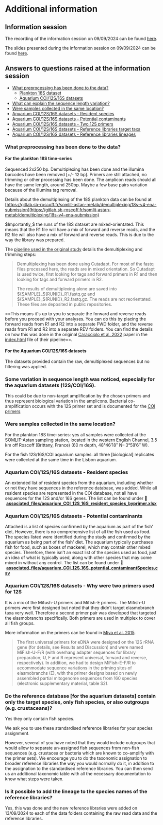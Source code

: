 # Additional information

## Information session

The recording of the information session on 09/09/2024 can be found [here](https://drive.google.com/file/d/1uNhEQHV1QBlr67V7EtPGTL2ppzsYjXbw/view?usp=sharing).

The slides presented during the information session on 09/09/2024 can be found [here](https://drive.google.com/file/d/1yKpLjbyMEVaCwLxfboPzVGOOsC3gmmh_/view?usp=sharing).

## Answers to questions raised at the information session
 - [What preprocessing has been done to the data?](#what-preprocessing-has-been-done-to-the-data)
   - [Plankton 18S dataset](#for-the-plankton-18s-time-series)
   - [Aquarium COI/12S/16S datasets](#for-the-aquarium-coi12s16s-datasets)
 - [What can explain the sequence length variation?](#some-variation-in-sequence-length-was-noticed-especially-for-the-aquarium-datasets-12scoi16s)
 - [Were samples collected in the same location?](#were-samples-collected-in-the-same-location)
 - [Aquarium COI/12S/16S datasets - Resident species](#aquarium-coi12s16s-datasets---resident-species)
 - [Aquarium COI/12S/16S datasets - Potential contaminants](#aquarium-coi12s16s-datasets---potential-contaminants)
 - [Aquarium COI/12S/16S datasets - Two 12S primers](#aquarium-coi12s16s-datasets---why-were-two-primers-used-for-12s)
 - [Aquarium COI/12S/16S datasets - Reference libraries target taxa](#do-the-reference-database-for-the-aquarium-datasets-contain-only-the-target-species-only-fish-species-or-also-outgroups-eg-crustaceans)
 - [Aquarium COI/12S/16S datasets - Reference libraries lineages](#is-it-possible-to-add-the-lineage-to-the-species-names-of-the-reference-libraries)

### What preprocessing has been done to the data?
#### For the plankton 18S time-series

Sequenced 2x250 bp. Demultiplexing has been done and the illumina barcodes have been removed [+/- 12 bp].
Primers are still attached, no trimming or other processing has been done. The amplicon reads should all have the same length, around 250bp. Maybe a few base pairs variation because of the illumina tag removal.


Details about the demultiplexing of the 18S plankton data can be found at [https://gitlab.sb-roscoff.fr/somlit-astan-metab/demultiplexing/18s-v4-ena-submission](https://gitlab.sb-roscoff.fr/somlit-astan-metab/demultiplexing/18s-v4-ena-submission) 

$Importantly_$ the runs of the 18S dataset are mixed-orientated. This means that the R1 file will have a mix of forward and reverse reads, and the R2 file will also have a mix of forward and reverse reads. This is due to the way the library was prepared. 

The [pipeline used in the original study](https://doi.org/10.5281/zenodo.5791089) details the demultiplexing and trimming steps: 

> Demultiplexing has been done using Cutadapt. For most of the fastq files processed here, the reads are in mixed orientation. So Cutadapt is used twice, first looking for tags and forward primers in R1 and then looking for tags and forward primers in R2.
> 
> The results of demultiplexing alone are saved into \${SAMPLE}_\${RUNID}_R1.fastq.gz and \${SAMPLE}\_${RUNID}_R2.fastq.gz. The reads are not reorientated. These files are deposited in public repositories.

==This means it's up to you to separate the forward and reverse reads before you proceed with your analyses. You can do this by placing the forward reads from R1 and R2 into a  separate FWD folder, and the reverse reads from R1 and R2 into a separate REV folders. You can find the details on how this was done in the original [Caracciolo et al. 2022](https://doi.org/10.1111/mec.16539) paper in the [index.html](https://doi.org/10.5281/zenodo.5791089) file of their pipeline==. 



#### For the Aquarium COI/12S/16S datasets
The datasets provided contain the raw, demultiplexed sequences but no filtering was applied. 

### Some variation in sequence length was noticed, especially for the aquarium datasets (12S/COI/16S). 

This could be due to non-target amplification by the chosen primers and thus represent biological variation in the amplicons.
Bacterial co-amplification occurs with the 12S primer set and is documented for the [COI primers](https://www.biorxiv.org/content/10.1101/2021.07.10.451903v1.full.pdf)


### Were samples collected in the same location?

For the plankton 18S time-series: yes all samples were collected at the SOMLIT-Astan sampling station, located in the western English Channel, 3.5 km off Roscoff (Brittany, France) (60 m depth, 48°46′18″ N– 3°58′6″ W).

For the fish 12S/16S/COI aquarium samples: all three [biological] replicates were collected at the same time in the Lisbon aquarium.

### Aquarium COI/12S/16S datasets - Resident species
An extended list of resident species from the aquarium, including whether or not they have sequences in the reference database, was added. While all resident species are represented in the COI database, not all have sequences for the 12S and/or 16S genes.
The list can be found under :file_folder: &nbsp;[**associated_files/aquarium_COI_12S_16S_resident_species_byprimer.xlsx**](https://github.com/marco-bolo/wp2-wp5-workshop/tree/master/associated_files)


### Aquarium COI/12S/16S datasets - Potential contaminants
Attached is a list of species confirmed by the aquarium as part of the fish' diet. However, there is no comprehensive list of all the fish used as food. The species listed were identified during the study and confirmed by the aquarium as being part of the fish' diet. The aquarium typically purchases fish for food, such as boxes of mackerel, which may contain other mixed species. Therefore, there isn't an exact list of the species used as food, just an idea of what is typically used, along with other species that may come mixed in without any control.
The list can be found under :file_folder: &nbsp;[**associated_files/aquarium_COI_12S_16S_potential_contaminantSpecies.csv**](https://github.com/marco-bolo/wp2-wp5-workshop/tree/master/associated_files)

### Aquarium COI/12S/16S datasets - Why were two primers used for 12S
It is a mix of the Mifush-U primers and Mifish-E primers. The Mifish-U primers were first designed but noted that they didn’t target elasmobranch taxa very well. Therefore a second primer pair was developed that targeted the elasmobranchs specifically. Both primers are used in multiplex to cover all fish groups.

More information on the primers can be found in [Miya et al. 2015](http://rsos.royalsocietypublishing.org/lookup/doi/10.1098/rsos.150088).

> The first universal primers for eDNA were designed on the 12S rRNA gene (for details, see
Results and Discussion) and were named MiFish-U-F/R (with overhang adapter sequences for library preparation; U, F and R represent universal, forward and reverse, respectively). In addition, we had to design MiFish-E-F/R to accommodate sequence variations in the priming sites of elasmobranchs (E), with the primer designs based on newly assembled partial mitogenome sequences from 160 species (electronic supplementary material, table S2).


### Do the reference database [for the aquarium datasets] contain only the target species, only fish species, or also outgroups (e.g. crustaceans)?

Yes they only contain fish species. 

We ask you to use these standardised reference libraries for your species assignment.

However, several of you have noted that they would include outgroups that would allow to separate un-assigned fish sequences from non-fish sequences (e.g. crustacea or bacteria which are known to co-amplify with the primer sets). We encourage you to do the taxonomic assignation to broader reference libraries the way you would normally do it, in addition to the assignation to the standardised reference libraries. You can then send us an additional taxonomic table with all the necessary documentation to know what steps were taken.

### Is it possible to add the lineage to the species names of the reference libraries?

Yes, this was done and the new reference libraries were added on 13/09/2024 to each of the data folders containing the raw read data and the reference libraries.